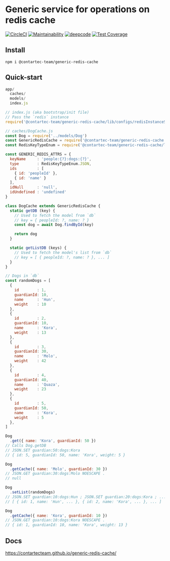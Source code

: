 # Generic service for operations on redis cache

[![CircleCI](https://circleci.com/gh/contartec/generic-model-bookshelf.svg?style=shield&circle-token=21e695f1398a24c2a7387f71cf5b33ebac7893e3)](https://circleci.com/gh/contartec-team/generic-redis-cache)
[![Maintainability](https://api.codeclimate.com/v1/badges/771d5d19224905f02163/maintainability)](https://codeclimate.com/github/contartec-team/generic-redis-cache/maintainability)
[![deepcode](https://www.deepcode.ai/api/gh/badge?key=eyJhbGciOiJIUzI1NiIsInR5cCI6IkpXVCJ9.eyJwbGF0Zm9ybTEiOiJnaCIsIm93bmVyMSI6ImNvbnRhcnRlYy10ZWFtIiwicmVwbzEiOiJnZW5lcmljLXJlZGlzLWNhY2hlIiwiaW5jbHVkZUxpbnQiOmZhbHNlLCJhdXRob3JJZCI6MTczMjgsImlhdCI6MTYxMDI5Njk2NX0.TeWyHILphc-N5KmzGS8XIuayxMYFX0MYuHpARwEg7lw)](https://www.deepcode.ai/app/gh/contartec-team/generic-redis-cache/_/dashboard?utm_content=gh%2Fcontartec-team%2Fgeneric-redis-cache)
[![Test Coverage](https://codecov.io/gh/contartec-team/generic-redis-cache/branch/master/graph/badge.svg)](https://codecov.io/gh/contartec-team/generic-redis-cache)


## Install

`npm i @contartec-team/generic-redis-cache`

## Quick-start

```js
app/
  caches/
  models/
  index.js
```

```js
// index.js (aka bootstrap/init file)
// Pass the `redis` instance
require('@contartec-team/generic-redis-cache/lib/configs/redisInstanceService')(redis)
```

```js
// caches/DogCache.js
const Dog = require('../models/Dog')
const GenericRedisCache = require('@contartec-team/generic-redis-cache')
const RedisKeyTypeEnum = require('@contartec-team/generic-redis-cache/lib/enums/RedisKeyTypeEnum')

const GENERIC_REDIS_ATTRS = {
  keyName     : 'people:{?}:dogs:{?}',
  type        : RedisKeyTypeEnum.JSON,
  ids         : [
    { id: 'peopleId' },
    { id: 'name' }
  ],
  idNull      : 'null',
  idUndefined : 'undefined'
}

class DogCache extends GenericRedisCache {
  static getDB (key) {
    // Used to fetch the model from `db`
    // key = { peopleId: ?, name: ? }
    const dog = await Dog.findById(key)

    return dog
  }

  static getListDB (keys) {
    // Used to fetch the model's list from `db`
    // key = [ { peopleId: ?, name: ? }, ... ]
  }
}

// Dogs in `db`
const randomDogs = [
  {
    id        : 1,
    guardianId: 10,
    name      : 'Hun',
    weight    : 10
  },
  {
    id        : 2,
    guardianId: 10,
    name      : 'Kora',
    weight    : 13
  },
  {
    id        : 3,
    guardianId: 30,
    name      : 'Molo',
    weight    : 42
  },
  {
    id        : 4,
    guardianId: 40,
    name      : 'Quaza',
    weight    : 23
  },
  {
    id        : 5,
    guardianId: 50,
    name      : 'Kora',
    weight    : 5
  },
]

Dog
  .get({ name: 'Kora', guardianId: 50 })
// Calls Dog.getDB
// JSON.SET guardian:50:dogs:Kora
// { id: 5, guardianId: 50, name: 'Kora', weight: 5 }

Dog
  .getCache({ name: 'Molo', guardianId: 30 })
// JSON.GET guardian:30:dogs:Molo NOESCAPE .
// null

Dog
  .setList(randomDogs)
// JSON.SET guardian:10:dogs:Hun ; JSON.SET guardian:20:dogs:Kora ; ...
// [ { id: 1, name: 'Hun', ... }, { id: 2, name: 'Kora', ... }, ... ]

Dog
  .getCache({ name: 'Kora', guardianId: 10 })
// JSON.GET guardian:10:dogs:Kora NOESCAPE .
// { id: 1, guardianId: 10, name: 'Kora', weight: 13 }

```

## Docs

https://contartecteam.github.io/generic-redis-cache/